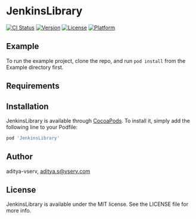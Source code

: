 # JenkinsLibrary

[![CI Status](https://img.shields.io/travis/aditya-vserv/JenkinsLibrary.svg?style=flat)](https://travis-ci.org/aditya-vserv/JenkinsLibrary)
[![Version](https://img.shields.io/cocoapods/v/JenkinsLibrary.svg?style=flat)](https://cocoapods.org/pods/JenkinsLibrary)
[![License](https://img.shields.io/cocoapods/l/JenkinsLibrary.svg?style=flat)](https://cocoapods.org/pods/JenkinsLibrary)
[![Platform](https://img.shields.io/cocoapods/p/JenkinsLibrary.svg?style=flat)](https://cocoapods.org/pods/JenkinsLibrary)

## Example

To run the example project, clone the repo, and run `pod install` from the Example directory first.

## Requirements

## Installation

JenkinsLibrary is available through [CocoaPods](https://cocoapods.org). To install
it, simply add the following line to your Podfile:

```ruby
pod 'JenkinsLibrary'
```

## Author

aditya-vserv, aditya.s@vserv.com

## License

JenkinsLibrary is available under the MIT license. See the LICENSE file for more info.
